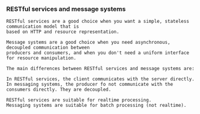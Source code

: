 ### RESTful services and message systems
    RESTful services are a good choice when you want a simple, stateless communication model that is 
    based on HTTP and resource representation. 
    
    Message systems are a good choice when you need asynchronous, decoupled communication between 
    producers and consumers, and when you don't need a uniform interface for resource manipulation.
    
    The main differences between RESTful services and message systems are:

    In RESTful services, the client communicates with the server directly.
    In messaging systems, the producer fo not communicate with the consumers directly. They are decoupled.
    
    RESTful services are suitable for realtime processing.
    Messaging systems are suitable for batch processing (not realtime).
    
